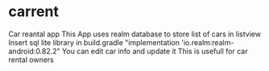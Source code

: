 # carrent
Car reantal app
This App uses realm database to store list of cars in listview 
Insert sql lite library in build.gradle     "implementation 'io.realm:realm-android:0.82.2"
You can edit car info and update it
This is usefull for car rental owners 
